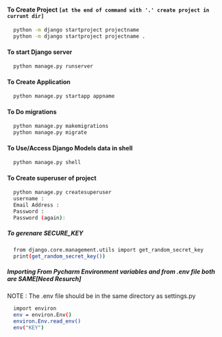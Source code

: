 #### To Create Project `[at the end of command with '.' create project in currunt dir]`
```bash
  python -m django startproject projectname
  python -m django startproject projectname .
```
#### To start Django server
```bash
  python manage.py runserver
```
#### To Create Application
```bash
  python manage.py startapp appname
```
#### To Do migrations
```bash
  python manage.py makemigrations
  python manage.py migrate
```
#### To Use/Access Django Models data in shell
```bash
  python manage.py shell
```
#### To Create superuser of project 
```bash
  python manage.py createsuperuser
  username : 
  Email Address :
  Password : 
  Password (again): 
```
##### To gerenare SECURE_KEY 
```bash
  from django.core.management.utils import get_random_secret_key
  print(get_random_secret_key())
```
##### Importing From Pycharm Environment variables and from .env file both are SAME[Need Resurch]
NOTE : The .env file should be in the same directory as settings.py
```bash
  import environ
  env = environ.Env()
  environ.Env.read_env()
  env("KEY")
```